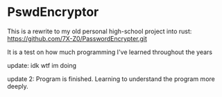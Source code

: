 # PswdEncryptor
This is a rewrite to my old personal high-school project into rust: 
https://github.com/7X-Z0/PasswordEncrypter.git

It is a test on how much programming I've learned throughout the years

update: idk wtf im doing

update 2: Program is finished. Learning to understand the program more deeply.

